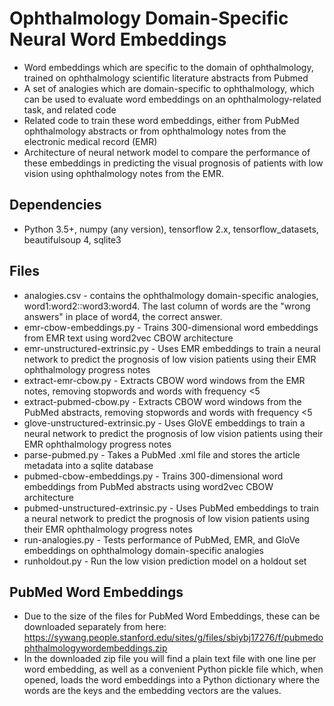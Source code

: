 # Ophthalmology Domain-Specific Neural Word Embeddings

- Word embeddings which are specific to the domain of ophthalmology, trained on ophthalmology scientific literature abstracts from Pubmed
- A set of analogies which are domain-specific to ophthalmology, which can be used to evaluate word embeddings on an ophthalmology-related task, and related code 
- Related code to train these word embeddings, either from PubMed ophthalmology abstracts or from ophthalmology notes from the electronic medical record (EMR) 
- Architecture of neural network model to compare the performance of these embeddings in predicting the visual prognosis of patients with low vision using ophthalmology notes from the EMR. 

## Dependencies 
- Python 3.5+, numpy (any version), tensorflow 2.x, tensorflow_datasets, beautifulsoup 4, sqlite3

## Files 
- analogies.csv - contains the ophthalmology domain-specific analogies, word1:word2::word3:word4. The last column of words are the "wrong answers" in place of word4, the correct answer. 
- emr-cbow-embeddings.py - Trains 300-dimensional word embeddings from EMR text using word2vec CBOW architecture 
- emr-unstructured-extrinsic.py - Uses EMR embeddings to train a neural network to predict the prognosis of low vision patients using their EMR ophthalmology progress notes
- extract-emr-cbow.py - Extracts CBOW word windows from the EMR notes, removing stopwords and words with frequency <5
- extract-pubmed-cbow.py - Extracts CBOW word windows from the PubMed abstracts, removing stopwords and words with frequency <5
- glove-unstructured-extrinsic.py - Uses GloVE embeddings to train a neural network to predict the prognosis of low vision patients using their EMR ophthalmology progress notes
- parse-pubmed.py - Takes a PubMed .xml file and stores the article metadata into a sqlite database 
- pubmed-cbow-embeddings.py - Trains 300-dimensional word embeddings from PubMed abstracts using word2vec CBOW architecture 
- pubmed-unstructured-extrinsic.py - Uses PubMed embeddings to train a neural network to predict the prognosis of low vision patients using their EMR ophthalmology progress notes
- run-analogies.py - Tests performance of PubMed, EMR, and GloVe embeddings on ophthalmology domain-specific analogies 
- runholdout.py - Run the low vision prediction model on a holdout set 

## PubMed Word Embeddings
- Due to the size of the files for PubMed Word Embeddings, these can be downloaded separately from here: https://sywang.people.stanford.edu/sites/g/files/sbiybj17276/f/pubmedophthalmologywordembeddings.zip
- In the downloaded zip file you will find a plain text file with one line per word embedding, as well as a convenient Python pickle file which, when opened, loads the word embeddings into a Python dictionary where the words are the keys and the embedding vectors are the values. 
